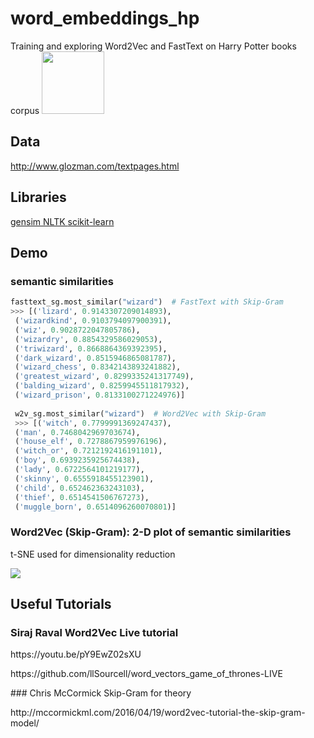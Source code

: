 # word_embeddings_hp
Training and exploring Word2Vec and FastText on Harry Potter books corpus
<img src="https://vignette.wikia.nocookie.net/harrypotter/images/f/fd/Hallows.svg/revision/latest?cb=20100212055050" width=100>

## Data
http://www.glozman.com/textpages.html

## Libraries
<a href="https://radimrehurek.com/gensim/"> gensim </a>
<a href="https://www.nltk.org/"> NLTK </a>
<a href="http://scikit-learn.org/"> scikit-learn </a>

## Demo
### semantic similarities
```python
fasttext_sg.most_similar("wizard")  # FastText with Skip-Gram
>>> [('lizard', 0.9143307209014893),
 ('wizardkind', 0.9103794097900391),
 ('wiz', 0.9028722047805786),
 ('wizardry', 0.8854329586029053),
 ('triwizard', 0.8668864369392395),
 ('dark_wizard', 0.8515946865081787),
 ('wizard_chess', 0.8342143893241882),
 ('greatest_wizard', 0.8299335241317749),
 ('balding_wizard', 0.8259945511817932),
 ('wizard_prison', 0.8133100271224976)]
 
 w2v_sg.most_similar("wizard")  # Word2Vec with Skip-Gram
 >>> [('witch', 0.7799991369247437),
 ('man', 0.7468042969703674),
 ('house_elf', 0.7278867959976196),
 ('witch_or', 0.7212192416191101),
 ('boy', 0.6939235925674438),
 ('lady', 0.6722564101219177),
 ('skinny', 0.6555918455123901),
 ('child', 0.652462363243103),
 ('thief', 0.6514541506767273),
 ('muggle_born', 0.6514096260070801)]
```
### Word2Vec (Skip-Gram): 2-D plot of semantic similarities
<p> t-SNE used for dimensionality reduction </p>
<img src="https://preview.ibb.co/d4hiKy/download.png">

## Useful Tutorials
### Siraj Raval Word2Vec Live tutorial
<p> https://youtu.be/pY9EwZ02sXU </p>
<p> https://github.com/llSourcell/word_vectors_game_of_thrones-LIVE </p>
### Chris McCormick Skip-Gram for theory
<p>http://mccormickml.com/2016/04/19/word2vec-tutorial-the-skip-gram-model/</p>
